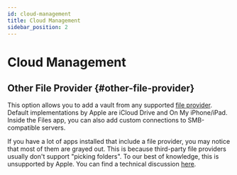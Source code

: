 ```yaml
---
id: cloud-management
title: Cloud Management
sidebar_position: 2
---
```


# Cloud Management

## Other File Provider {#other-file-provider}

This option allows you to add a vault from any supported [file provider](https://developer.apple.com/documentation/fileprovider/). Default implementations by Apple are iCloud Drive and On My iPhone/iPad. Inside the Files app, you can also add custom connections to SMB-compatible servers.

If you have a lot of apps installed that include a file provider, you may notice that most of them are grayed out. This is because third-party file providers usually don't support "picking folders". To our best of knowledge, this is unsupported by Apple. You can find a technical discussion [here](https://github.com/cryptomator/ios/issues/51).
